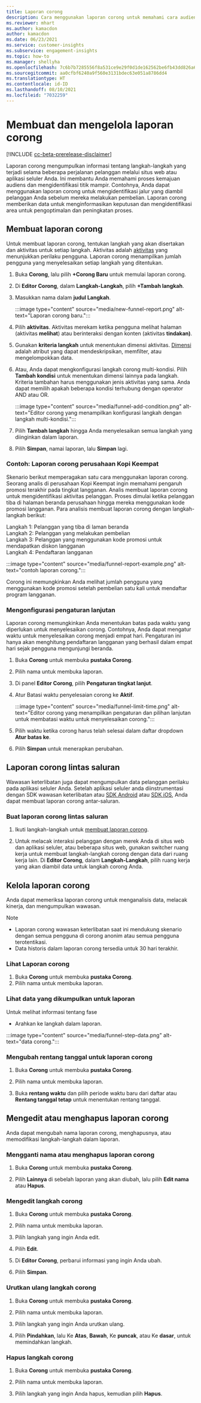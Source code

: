 ```yaml
---
title: Laporan corong
description: Cara menggunakan laporan corong untuk memahami cara audiens membuat keputusan.
ms.reviewer: mhart
ms.author: kamacdon
author: kamacdon
ms.date: 06/23/2021
ms.service: customer-insights
ms.subservice: engagement-insights
ms.topic: how-to
ms.manager: shellyha
ms.openlocfilehash: 7c6b7b7285556f8a531ce9e29f0d1de162562be6fb43dd826a65fd9e00d87b30
ms.sourcegitcommit: aa0cfbf6240a9f560e3131bdec63e051a8786dd4
ms.translationtype: HT
ms.contentlocale: id-ID
ms.lasthandoff: 08/10/2021
ms.locfileid: "7032259"
---
```

# <a name="create-and-manage-funnel-reports"></a>Membuat dan mengelola laporan corong

[!INCLUDE [cc-beta-prerelease-disclaimer](includes/cc-beta-prerelease-disclaimer.md)]

Laporan corong mengumpulkan informasi tentang langkah-langkah yang terjadi selama beberapa perjalanan pelanggan melalui situs web atau aplikasi seluler Anda. Ini membantu Anda memahami proses kemajuan audiens dan mengidentifikasi titik mampir. Contohnya, Anda dapat menggunakan laporan corong untuk mengidentifikasi jalur yang diambil pelanggan Anda sebelum mereka melakukan pembelian. Laporan corong memberikan data untuk menginformasikan keputusan dan mengidentifikasi area untuk pengoptimalan dan peningkatan proses.

## <a name="create-a-funnel-report"></a>Membuat laporan corong

Untuk membuat laporan corong, tentukan langkah yang akan disertakan dan aktivitas untuk setiap langkah. Aktivitas adalah [aktivitas](glossary.md) yang menunjukkan perilaku pengguna. Laporan corong menampilkan jumlah pengguna yang menyelesaikan setiap langkah yang ditentukan. 

1. Buka **Corong**, lalu pilih **+Corong Baru** untuk memulai laporan corong.

1. Di **Editor Corong**, dalam **Langkah-Langkah**, pilih **+Tambah langkah**. 

1. Masukkan nama dalam  **judul Langkah**.

   :::image type="content" source="media/new-funnel-report.png" alt-text="Laporan corong baru.":::

1. Pilih **aktivitas**. Aktivitas merekam ketika pengguna melihat halaman (aktivitas **melihat**) atau berinteraksi dengan konten (aktivitas **tindakan)**.

1. Gunakan **kriteria langkah** untuk menentukan dimensi aktivitas. [Dimensi](dimensions.md) adalah atribut yang dapat mendeskripsikan, memfilter, atau mengelompokkan data.

1. Atau, Anda dapat mengkonfigurasi langkah corong multi-kondisi. Pilih **Tambah kondisi** untuk menentukan dimensi lainnya pada langkah. Kriteria tambahan harus menggunakan jenis aktivitas yang sama. Anda dapat memilih apakah beberapa kondisi terhubung dengan operator AND atau OR.

   :::image type="content" source="media/funnel-add-condition.png" alt-text="Editor corong yang menampilkan konfigurasi langkah dengan langkah multi-kondisi.":::

1. Pilih **Tambah langkah** hingga Anda menyelesaikan semua langkah yang diinginkan dalam laporan.

1. Pilih **Simpan**, namai laporan, lalu **Simpan** lagi. 

### <a name="example-fourth-coffee-company-funnel-report"></a>Contoh: Laporan corong perusahaan Kopi Keempat

Skenario berikut memperagakan satu cara menggunakan laporan corong. Seorang analis di perusahaan Kopi Keempat ingin memahami pengaruh promosi terakhir pada tingkat langganan. Analis membuat laporan corong untuk mengidentifikasi aktivitas pelanggan. Proses dimulai ketika pelanggan tiba di halaman beranda perusahaan hingga mereka menggunakan kode promosi langganan. Para analisis membuat laporan corong dengan langkah-langkah berikut:

Langkah 1: Pelanggan yang tiba di laman beranda   
Langkah 2: Pelanggan yang melakukan pembelian   
Langkah 3: Pelanggan yang menggunakan kode promosi untuk mendapatkan diskon langganan   
Langkah 4: Pendaftaran langganan   

:::image type="content" source="media/funnel-report-example.png" alt-text="contoh laporan corong.":::
  
Corong ini memungkinkan Anda melihat jumlah pengguna yang menggunakan kode promosi setelah pembelian satu kali untuk mendaftar program langganan.

### <a name="configure-advanced-settings"></a>Mengonfigurasi pengaturan lanjutan 

Laporan corong memungkinkan Anda menentukan batas pada waktu yang diperlukan untuk menyelesaikan corong. Contohnya, Anda dapat mengatur waktu untuk menyelesaikan corong menjadi empat hari. Pengaturan ini hanya akan menghitung pendaftaran langganan yang berhasil dalam empat hari sejak pengguna mengunjungi beranda.

1. Buka **Corong** untuk membuka **pustaka Corong**.

1. Pilih nama untuk membuka laporan. 

1. Di panel **Editor Corong**, pilih **Pengaturan tingkat lanjut**. 

1. Atur Batasi waktu penyelesaian corong ke **Aktif**.

   :::image type="content" source="media/funnel-limit-time.png" alt-text="Editor corong yang menampilkan pengaturan dan pilihan lanjutan untuk membatasi waktu untuk menyelesaikan corong.":::

1. Pilih waktu ketika corong harus telah selesai dalam daftar dropdown **Atur batas ke**.

1. Pilih **Simpan** untuk menerapkan perubahan.


## <a name="cross-channel-funnel-reports"></a>Laporan corong lintas saluran 

Wawasan keterlibatan juga dapat mengumpulkan data pelanggan perilaku pada aplikasi seluler Anda. Setelah aplikasi seluler anda diinstrumentasi dengan SDK wawasan keterlibatan atau [SDK Android](get-started-android.md) atau [SDK iOS](get-started-ios.md), Anda dapat membuat laporan corong antar-saluran. 

### <a name="create-a-cross-channel-funnel-report"></a>Buat laporan corong lintas saluran 

1. Ikuti langkah-langkah untuk [membuat laporan corong](#create-a-funnel-report).    

1. Untuk melacak interaksi pelanggan dengan merek Anda di situs web dan aplikasi seluler, atau beberapa situs web, gunakan switcher ruang kerja untuk membuat langkah-langkah corong dengan data dari ruang kerja lain. Di **Editor Corong**, dalam **Langkah-Langkah**, pilih ruang kerja yang akan diambil data untuk langkah corong Anda.

## <a name="manage-funnel-reports"></a>Kelola laporan corong

Anda dapat memeriksa laporan corong untuk menganalisis data, melacak kinerja, dan mengumpulkan wawasan.

> [!NOTE]
> - Laporan corong wawasan keterlibatan saat ini mendukung skenario dengan semua pengguna di corong anonim atau semua pengguna terotentikasi. 
> - Data historis dalam laporan corong tersedia untuk 30 hari terakhir.

### <a name="view-funnel-reports"></a>Lihat Laporan corong

1. Buka **Corong** untuk membuka **pustaka Corong**.
1. Pilih nama untuk membuka laporan.    

### <a name="see-the-data-collected-for-a-report"></a>Lihat data yang dikumpulkan untuk laporan   

Untuk melihat informasi tentang fase

- Arahkan ke langkah dalam laporan.

:::image type="content" source="media/funnel-step-data.png" alt-text="data corong.":::

### <a name="change-the-date-range-for-the-funnel-report"></a>Mengubah rentang tanggal untuk laporan corong

1. Buka **Corong** untuk membuka **pustaka Corong**.

1. Pilih nama untuk membuka laporan.

1. Buka **rentang waktu** dan pilih periode waktu baru dari daftar atau **Rentang tanggal tetap** untuk menentukan rentang tanggal.

## <a name="edit-or-delete-funnel-reports"></a>Mengedit atau menghapus laporan corong

Anda dapat mengubah nama laporan corong, menghapusnya, atau memodifikasi langkah-langkah dalam laporan.

### <a name="rename-or-delete-a-funnel-report"></a>Mengganti nama atau menghapus laporan corong

1. Buka **Corong** untuk membuka **pustaka Corong**. 

1. Pilih **Lainnya** di sebelah laporan yang akan diubah, lalu pilih **Edit nama** atau **Hapus**.

### <a name="edit-a-funnel-step"></a>Mengedit langkah corong  

1. Buka **Corong** untuk membuka **pustaka Corong**. 

1. Pilih nama untuk membuka laporan.

1. Pilih langkah yang ingin Anda edit.

1. Pilih **Edit**.

1. Di **Editor Corong**, perbarui informasi yang ingin Anda ubah.  

1. Pilih **Simpan**.

### <a name="reorder-a-funnel-step"></a>Urutkan ulang langkah corong

1. Buka **Corong** untuk membuka **pustaka Corong**. 

1. Pilih nama untuk membuka laporan.

1. Pilih langkah yang ingin Anda urutkan ulang.

1. Pilih **Pindahkan**, lalu Ke **Atas**, **Bawah**, Ke **puncak**, atau Ke **dasar**, untuk memindahkan langkah.

### <a name="delete-a-funnel-step"></a>Hapus langkah corong

1. Buka **Corong** untuk membuka **pustaka Corong**. 

1. Pilih nama untuk membuka laporan.

1. Pilih langkah yang ingin Anda hapus, kemudian pilih **Hapus**.

